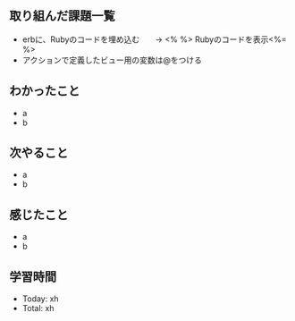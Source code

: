 ## 取り組んだ課題一覧
- erbに、Rubyのコードを埋め込む　　→ <% %> Rubyのコードを表示<%= %>
- アクションで定義したビュー用の変数は@をつける
## わかったこと
- a
- b
## 次やること
- a
- b
## 感じたこと
- a
- b
## 学習時間
- Today: xh
- Total: xh
